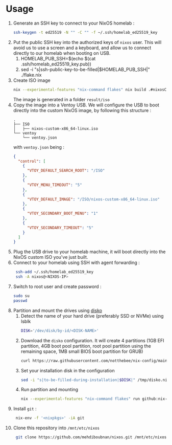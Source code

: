 # Usage

1. Generate an SSH key to connect to your NixOS homelab :
   ```bash
   ssh-keygen -t ed25519 -N "" -C "" -f ~/.ssh/homelab_ed25519_key
   ```
2. Put the public SSH key into the authorized keys of `nixos` user. This will avoid us to use a
   screen and a keyboard, and allow us to connect directly to our homelab when booting on USB.
    1. HOMELAB_PUB_SSH=$(echo $(cat .ssh/homelab_ed25519_key.pub))
    2. sed -i "s|ssh-public-key-to-be-filled|$HOMELAB_PUB_SSH|" ./flake.nix
3. Create ISO image
    ```bash
    nix --experimental-features "nix-command flakes" nix build .#nixosConfigurations.iso.config.system.build.isoImage
    ```
   The image is generated in a folder `result/iso`
4. Copy the image into a Ventoy USB. We will configure the USB to boot directly into the custom
   NixOS image, by following this structure :
    ```
    .
    ├── ISO
    │   ├── nixos-custom-x86_64-linux.iso
    └── ventoy
        └── ventoy.json
    ```
   with `ventoy.json` being :
   ```json
   {
     "control": [
       {
         "VTOY_DEFAULT_SEARCH_ROOT": "/ISO"
       },
       {
         "VTOY_MENU_TIMEOUT": "5"
       },
       {
         "VTOY_DEFAULT_IMAGE": "/ISO/nixos-custom-x86_64-linux.iso"
       },
       {
         "VTOY_SECONDARY_BOOT_MENU": "1"
       },
       {
         "VTOY_SECONDARY_TIMEOUT": "5"
       }
     ]
   }
   ```
5. Plug the USB drive to your homelab machine, it will boot directly into the NixOS custom ISO
   you've just built.
6. Connect to your homelab using SSH with agent forwarding :
   ```bash 
    ssh-add ~/.ssh/homelab_ed25519_key
    ssh -A nixos@<NIXOS-IP>
   ```
7. Switch to root user and create password :
    ```bash
    sudo su
    passwd
    ```
8. Partition and mount the drives using [disko](https://github.com/nix-community/disko)
    1. Detect the name of your hard drive (preferably SSD or NVMe) using lsblk
        ```bash
        DISK='/dev/disk/by-id/<DISK-NAME>'
        ```
    2. Download the `disko` configuration. It will create 4 partitions (1GB EFI partition, 4GB boot
       pool partition, root pool partition using the remaining space, 1MB small BIOS boot partition
       for GRUB)
        ```bash
        curl https://raw.githubusercontent.com/notthebee/nix-config/main/disko/zfs-root/default.nix -o /tmp/disko.nix
        ```
    3. Set your installation disk in the configuration
       ```bash
       sed -i "s|to-be-filled-during-installation|$DISK|" /tmp/disko.nix
       ```
    4. Run partition and mounting
       ```bash
       nix --experimental-features "nix-command flakes" run github:nix-community/disko -- -m destroy,format,mount /tmp/disko.nix
       ```
9. Install `git` :
   ```bash 
    nix-env -f '<nixpkgs>' -iA git
   ```
10. Clone this repository into `/mnt/etc/nixos`
    ```bash 
     git clone https://github.com/mehdiboubnan/nixos.git /mnt/etc/nixos
    ```